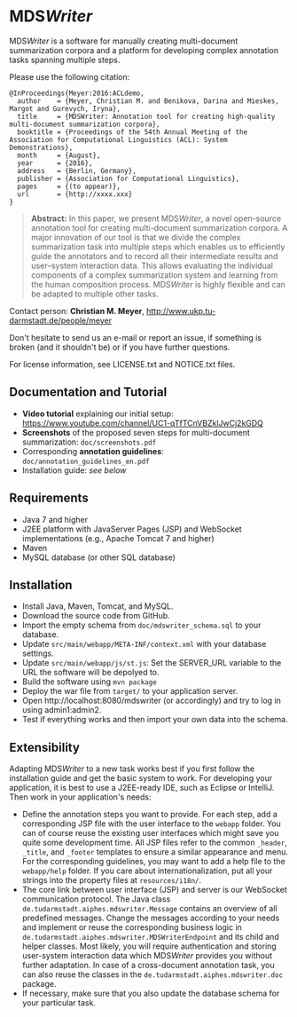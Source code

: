 # MDS<i>Writer</i>

MDS<i>Writer</i> is a software for manually creating multi-document summarization corpora and a platform for developing complex annotation tasks spanning multiple steps. 

Please use the following citation:

```
@InProceedings{Meyer:2016:ACLdemo,
  author    = {Meyer, Christian M. and Benikova, Darina and Mieskes, Margot and Gurevych, Iryna},
  title     = {MDSWriter: Annotation tool for creating high-quality multi-document summarization corpora},
  booktitle = {Proceedings of the 54th Annual Meeting of the Association for Computational Linguistics (ACL): System Demonstrations},
  month     = {August},
  year      = {2016},
  address   = {Berlin, Germany},
  publisher = {Association for Computational Linguistics},
  pages     = {(to appear)},
  url       = {http://xxxx.xxx}
}
```

> **Abstract:** In this paper, we present MDS<i>Writer</i>, a novel open-source annotation tool for creating multi-document summarization corpora. A major innovation of our tool is that we divide the complex summarization task into multiple steps which enables us to efficiently guide the annotators and to record all their intermediate results and user–system interaction data. This allows evaluating the individual components of a complex summarization system and learning from the human composition process. MDS<i>Writer</i> is highly flexible and can be adapted to multiple other tasks.


Contact person: **Christian M. Meyer**, http://www.ukp.tu-darmstadt.de/people/meyer

Don't hesitate to send us an e-mail or report an issue, if something is broken (and it shouldn't be) or if you have further questions.

For license information, see LICENSE.txt and NOTICE.txt files.


## Documentation and Tutorial

* **Video tutorial** explaining our initial setup: https://www.youtube.com/channel/UC1-qTfTCnVBZklJwCj2kGDQ
* **Screenshots** of the proposed seven steps for multi-document summarization: `doc/screenshots.pdf`
* Corresponding **annotation guidelines**: `doc/annotation_guidelines_en.pdf`
* Installation guide: _see below_


## Requirements

* Java 7 and higher
* J2EE platform with JavaServer Pages (JSP) and WebSocket implementations (e.g., Apache Tomcat 7 and higher)
* Maven
* MySQL database (or other SQL database)


## Installation

* Install Java, Maven, Tomcat, and MySQL.
* Download the source code from GitHub.
* Import the empty schema from `doc/mdswriter_schema.sql` to your database.
* Update `src/main/webapp/META-INF/context.xml` with your database settings.
* Update `src/main/webapp/js/st.js`: Set the SERVER_URL variable to the URL the software will be depolyed to.
* Build the software using `mvn package`
* Deploy the war file from `target/` to your application server.
* Open http://localhost:8080/mdswriter (or accordingly) and try to log in using admin1:admin2.
* Test if everything works and then import your own data into the schema.


## Extensibility

Adapting MDS<i>Writer</i> to a new task works best if you first follow the installation guide and get the basic system to work. For developing your application, it is best to use a J2EE-ready IDE, such as Eclipse or IntelliJ. Then work in your application's needs:
* Define the annotation steps you want to provide. For each step, add a corresponding JSP file with the user interface to the `webapp` folder. You can of course reuse the existing user interfaces which might save you quite some development time. All JSP files refer to the common `_header`, `_title`, and `_footer` templates to ensure a similar appearance and menu. For the corresponding guidelines, you may want to add a help file to the `webapp/help` folder. If you care about internationalization, put all your strings into the property files at `resources/i18n/`.
* The core link between user interface (JSP) and server is our WebSocket communication protocol. The Java class `de.tudarmstadt.aiphes.mdswriter.Message` contains an overview of all predefined messages. Change the messages according to your needs and implement or reuse the corresponding business logic in `de.tudarmstadt.aiphes.mdswriter.MDSWriterEndpoint` and its child and helper classes. Most likely, you will require authentication and storing user-system interaction data which MDS<i>Writer</i> provides you without further adaptation. In case of a cross-document annotation task, you can also reuse the classes in the `de.tudarmstadt.aiphes.mdswriter.doc` package.
* If necessary, make sure that you also update the database schema for your particular task.

